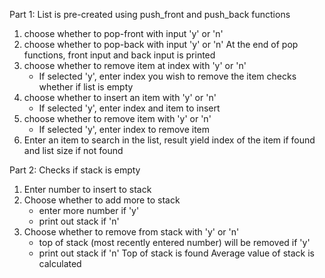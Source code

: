 Part 1:
List is pre-created using push_front and push_back functions
1. choose whether to pop-front with input 'y' or 'n'
2. choose whether to pop-back with input 'y' or 'n'
At the end of pop functions, front input and back input is printed
3. choose whether to remove item at index with 'y' or 'n'
    - If selected 'y', enter index you wish to remove the item
checks whether if list is empty
4. choose whether to insert an item with 'y' or 'n'
    - If selected 'y', enter index and item to insert
5. choose whether to remove item with 'y' or 'n'
    - If selected 'y', enter index to remove item
6. Enter an item to search in the list, result yield index of the item if found and list size if not found

Part 2:
Checks if stack is empty
1. Enter number to insert to stack
2. Choose whether to add more to stack
    - enter more number if 'y'
    - print out stack if 'n'
4. Choose whether to remove from stack with 'y' or 'n'
    - top of stack (most recently entered number) will be removed if 'y'
    - print out stack if 'n'
Top of stack is found
Average value of stack is calculated
